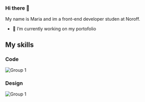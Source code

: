 ### Hi there 👋

My name is Maria and im a front-end developer studen at Noroff. 


- 🔭 I’m currently working on my portofolio 


## My skills

### Code
![Group 1](https://p92.com/binaries/content/gallery/p92website/technologies/htmlcssjs-details.png)

 
### Design

![Group 1](https://avatars.githubusercontent.com/u/5155369?s=200&v=4)


<!--
**mariajaro/mariajaro** is a ✨ _special_ ✨ repository because its `README.md` (this file) appears on your GitHub profile.

